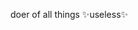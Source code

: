 doer of all things ✨useless✨
<!---
stanl09/stanl09 is a ✨ special ✨ repository because its `README.md` (this file) appears on your GitHub profile.
You can click the Preview link to take a look at your changes.
--->
